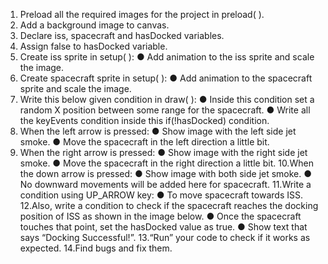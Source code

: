 1. Preload all the required images for the project in preload( ).
2. Add a background image to canvas.
3. Declare iss, spacecraft and hasDocked variables.
4. Assign false to hasDocked variable.
5. Create iss sprite in setup( ):
   ● Add animation to the iss sprite and scale the image.
6. Create spacecraft sprite in setup( ):
   ● Add animation to the spacecraft sprite and scale the image.
7. Write this below given condition in draw( ):
   ● Inside this condition set a random X position between some range for the
spacecraft.
   ● Write all the keyEvents condition inside this if(!hasDocked) condition.
8. When the left arrow is pressed:
   ● Show image with the left side jet smoke.
   ● Move the spacecraft in the left direction a little bit.
9. When the right arrow is pressed:
   ● Show image with the right side jet smoke.
   ● Move the spacecraft in the right direction a little bit.
10.When the down arrow is pressed:
   ● Show image with both side jet smoke.
   ● No downward movements will be added here for spacecraft.
11.Write a condition using UP_ARROW key:
   ● To move spacecraft towards ISS.
12.Also, write a condition to check if the spacecraft reaches the docking position of ISS as
shown in the image below.
   ● Once the spacecraft touches that point, set the hasDocked value as true.
   ● Show text that says “Docking Successful!”.
13.“Run” your code to check if it works as expected.
14.Find bugs and fix them.
